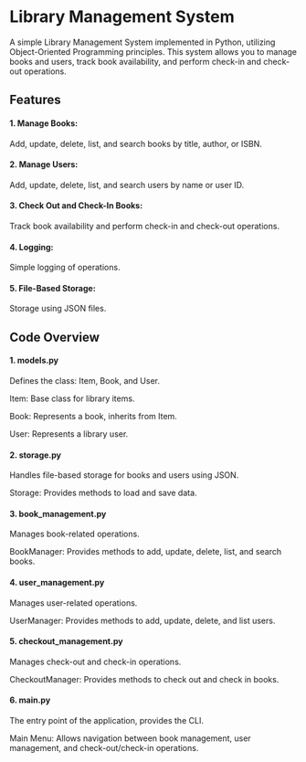# Library Management System

A simple Library Management System implemented in Python, utilizing Object-Oriented Programming principles. This system allows you to manage books and users, track book availability, and perform check-in and check-out operations.

## Features

#### 1. Manage Books: 
Add, update, delete, list, and search books by title, author, or ISBN.

#### 2. Manage Users: 
Add, update, delete, list, and search users by name or user ID.

#### 3. Check Out and Check-In Books: 
Track book availability and perform check-in and check-out operations.

#### 4. Logging: 
Simple logging of operations.

#### 5. File-Based Storage: 
Storage using JSON files.

## Code Overview

#### 1. models.py
Defines the class: Item, Book, and User.

Item: Base class for library items.

Book: Represents a book, inherits from Item.

User: Represents a library user.


#### 2. storage.py
Handles file-based storage for books and users using JSON.

Storage: Provides methods to load and save data.

#### 3. book_management.py
Manages book-related operations.

BookManager: Provides methods to add, update, delete, list, and search books.

#### 4. user_management.py

Manages user-related operations.

UserManager: Provides methods to add, update, delete, and list users.

#### 5. checkout_management.py
Manages check-out and check-in operations.

CheckoutManager: Provides methods to check out and check in books.

#### 6. main.py
The entry point of the application, provides the CLI.

Main Menu: Allows navigation between book management, user management, and check-out/check-in operations.
